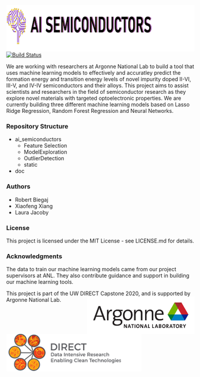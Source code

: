 <img height="125" align="left" src="https://github.com/lmjacoby/ai_semiconductors/blob/master/ai_semiconductors/static/AI_semicond_logo2.jpg">


[![Build Status](https://travis-ci.com/lmjacoby/ai_semiconductors.svg?branch=master)](https://travis-ci.com/lmjacoby/ai_semiconductors) 

We are working with researchers at Argonne National Lab to build a tool that uses machine learning models to effectively and accuratley predict the formation energy and transition energy levels of novel impurity doped II-VI, III-V, and IV-IV semiconductors and their alloys. This project aims to assist scientists and researchers in the field of semiconductor research as they explore novel materials with targeted optoelectronic properties. We are currently building three different machine learning models based on Lasso Ridge Regression, Random Forest Regression and Neural Networks.

### Repository Structure
- ai_semiconductors
  - Feature Selection
  - ModelExploration
  - OutlierDetection
  - static
- doc

### Authors
- Robert Biegaj
- Xiaofeng Xiang
- Laura Jacoby

### License
This project is licensed under the MIT License - see LICENSE.md for details.

### Acknowledgments
The data to train our machine learning models came from our project supervisors at ANL. They also contribute guidance and support in building our machine learning tools.

This project is part of the UW DIRECT Capstone 2020, and is supported by Argonne National Lab.
<img height="100" align="right" src="https://github.com/lmjacoby/ai_semiconductors/blob/master/ai_semiconductors/static/Argonnelogo.png"> <img height="100" align="left" src="ai_semiconductors/static/DIRECTlogo.png">
